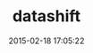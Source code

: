 ---
layout: post
title:  "datashift"
repo:   "autotelik/datashift"
date:   2015-02-18 17:05:22
gemurl: http://github.com/autotelik/datashift
---